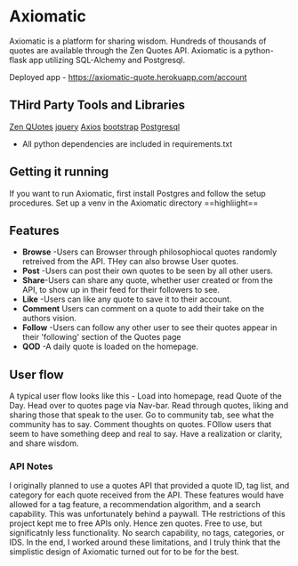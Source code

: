 # Axiomatic

Axiomatic is a platform for sharing wisdom. Hundreds of thousands of quotes are available through the Zen Quotes API. Axiomatic is a python-flask app utilizing SQL-Alchemy and Postgresql.

Deployed app - https://axiomatic-quote.herokuapp.com/account
 



## THird Party Tools and Libraries
[Zen QUotes](https://zenquotes.io/)
[jquery](https://jquery.com/)
[Axios](https://github.com/axios/axios)
[bootstrap](https://getbootstrap.com/)
[Postgresql](https://www.postgresql.org/)
- All python dependencies are included in requirements.txt

## Getting it running

If you want to run Axiomatic, first install Postgres and follow the setup procedures. Set up a venv in the Axiomatic directory ==highliight==



  
## Features
 - **Browse** -Users can Browser through philosophiocal quotes randomly retreived from the API. THey can also browse User quotes.
 - **Post** -Users can post their own quotes to be seen by all other users.
 - **Share**-Users can share any quote, whether user created or from the API, to show up in their feed for their followers to see.
 - **Like** -Users can like any quote to save it to their account.
 - **Comment** Users can comment on a quote to add their take on the authors vision.
 - **Follow** -Users can follow any other user to see their quotes appear in their 'following' section of the Quotes page
 - **QOD** -A daily quote is loaded on the homepage.
 
 ## User flow
 
 A typical user flow looks like this - Load into homepage, read Quote of the Day. Head over to quotes page via Nav-bar. Read through quotes, liking and sharing those that speak to the user. Go to community tab, see what the community has to say. Comment thoughts on quotes. FOllow users that seem to have something deep and real to say.  Have a realization or clarity, and share wisdom. 
 
 ### API Notes
 
 I originally planned to use a quotes API that provided a quote ID, tag list, and category for each quote received from the API. These features would have allowed for a tag feature, a recommendation algorithm, and a search capability. This was unfortunately behind a paywall. THe restrictions of this project kept me to free APIs only. Hence zen quotes. Free to use, but significatnly less functionality. No search capability, no tags, categories, or IDS. In  the end, I worked around these limitations, and I truly think that the simplistic design of Axiomatic turned out for to be for the best. 
